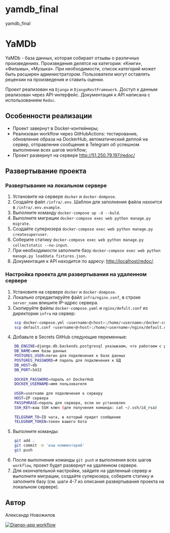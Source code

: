 # yamdb_final
yamdb_final
 
# YaMDb
 
YaMDb - база данных, которая собирает отзывы о различных произведениях. Произведения делятся на категории: «Книги», «Фильмы», «Музыка». При необходимости, список категорий может быть расширен администратором. Пользователи могут оставлять рецензии на произведения и ставить оценки.
 
Проект реализован на `Django` и `DjangoRestFramework`. Доступ к данным реализован через API-интерфейс. Документация к API написана с использованием `Redoc`.
 
## Особенности реализации
 
- Проект завернут в Docker-контейнеры;
- Реализован workflow через GitHubActions: тестирование, обновление образа на DockerHub, автоматический деплой на сервер, отправление сообщения в Telegram об успешном выполнении всех шагов workflow;
- Проект развернут на сервере <http://51.250.79.197/redoc/>
 
## Развертывание проекта
 
### Развертывание на локальном сервере
 
1. Установите на сервере `docker` и `docker-dompose`.
2. Создайте файл `/infra/.env`. Шаблон для заполнения файла нахоится в `/infra/.env.example`.
3. Выполните команду `docker-compose up -d --buld`.
4. Выполните миграции `docker-compose exec web python manage.py migrate`.
5. Создайте суперюзера `docker-compose exec web python manage.py createsuperuser`.
6. Соберите статику `docker-compose exec web python manage.py collectstatic --no-input`.
7. При необходимости заполните базу `docker-compose exec web python manage.py loaddata fixtures.json`.
8. Документация к API находится по адресу: <http://localhost/redoc/>.
 
### Настройка проекта для развертывания на удаленном сервере
 
1. Установите на сервере `docker` и `docker-dompose`.
2. Локально отредактируйте файл `infra/nginx.conf`, в строке `server_name` впишите IP-адрес сервера.
3. Скопируйте файлы `docker-compose.yaml` и `nginx/defult.conf` из директории `infra` на сервер:
 
```bash
    scp docker-compose.yml <username>@<host>:/home/<username>/docker-compose.yaml
    scp default.conf <username>@<host>:/home/<username>/nginx/default.conf
```
 
4. Добавьте в Secrets GitHub следующие переменные:
 
```bash
    DB_ENGINE=django.db.backends.postgresql указываем, что работаем с postgresql
    DB_NAME=имя базы данных
    POSTGRES_USER=логин для подключения к базе данных
    POSTGRES_PASSWORD=# пароль для подключения к БД 
    DB_HOST=db
    DB_PORT=5432
 
    DOCKER_PASSWORD=пароль от DockerHub
    DOCKER_USERNAME=имя пользователя
 
    USER=username для подключения к серверу
    HOST=IP сервера
    PASSPHRASE=пароль для сервера, если он установлен
    SSH_KEY=ваш SSH ключ (для получения команда: cat ~/.ssh/id_rsa)
 
    TELEGRAM_TO=ID чата, в который придет сообщение
    TELEGRAM_TOKEN=токен вашего бота
```
 
5. Выполните команды:
 
```bash
    git add .
    git commit -m 'ваш комментарий'
    git push
```
 
6. После выполнения команды `git push` и выполнения всех шагов `workflow`, проект будет развернут на удаленном сервере.
7. Для окончательной настройки, зайдите на уделенный сервер и выполните миграции, создайте суперюзера, соберите статику и заполните базу (см. шаги 4-7 из описания развертывания проекта на локальном сервере).
 
## Автор
 
 Александр Новожилов
 
[![Django-app workflow](https://github.com/alexnovo/yamdb_final/actions/workflows/yamdb_workflow.yml/badge.svg)](https://github.com/alexnovo/yamdb_final/actions/workflows/yamdb_workflow.yml)